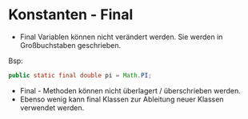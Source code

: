 # Konstanten - Final

- Final Variablen können nicht verändert werden. Sie werden in Großbuchstaben geschrieben.

Bsp:

```java
public static final double pi = Math.PI;
```

- Final - Methoden können nicht überlagert / überschrieben werden.
- Ebenso wenig kann final Klassen zur Ableitung neuer Klassen verwendet werden.